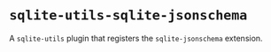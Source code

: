 # `sqlite-utils-sqlite-jsonschema`

A `sqlite-utils` plugin that registers the `sqlite-jsonschema` extension.
